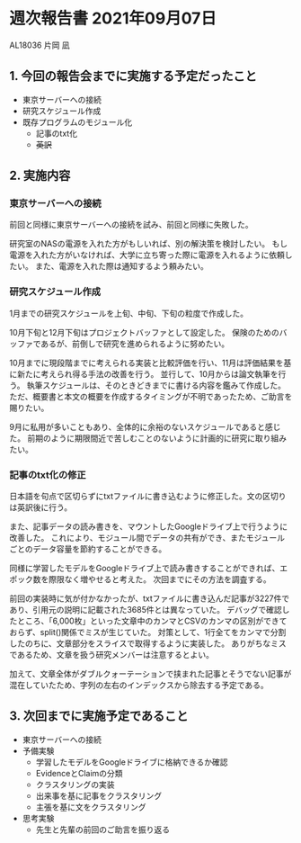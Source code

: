 <!-- tex script for md -->
<script type="text/javascript" async src="https://cdnjs.cloudflare.com/ajax/libs/mathjax/2.7.7/MathJax.js?config=TeX-MML-AM_CHTML">
</script>
<script type="text/x-mathjax-config">
 MathJax.Hub.Config({
 tex2jax: {
 inlineMath: [['$', '$'] ],
 displayMath: [ ['$$','$$'], ["\\[","\\]"] ]
 }
 });
</script>

# 週次報告書 2021年09月07日
AL18036 片岡 凪

## 1. 今回の報告会までに実施する予定だったこと
- 東京サーバーへの接続
- 研究スケジュール作成
- 既存プログラムのモジュール化
    - 記事のtxt化
    - ~~英訳~~

## 2. 実施内容

### 東京サーバーへの接続
前回と同様に東京サーバーへの接続を試み、前回と同様に失敗した。

研究室のNASの電源を入れた方がもしいれば、別の解決策を検討したい。
もし電源を入れた方がいなければ、大学に立ち寄った際に電源を入れるように依頼したい。
また、電源を入れた際は通知するよう頼みたい。

### 研究スケジュール作成
1月までの研究スケジュールを上旬、中旬、下旬の粒度で作成した。
<!-- それぞれのタスクは卒研1で発表したタスクをより細分化したものとした。 -->

10月下旬と12月下旬はプロジェクトバッファとして設定した。
保険のためのバッファであるが、前倒しで研究を進められるように努めたい。

10月までに現段階までに考えられる実装と比較評価を行い、11月は評価結果を基に新たに考えられ得る手法の改善を行う。
並行して、10月からは論文執筆を行う。
執筆スケジュールは、そのときどきまでに書ける内容を鑑みて作成した。
ただ、概要書と本文の概要を作成するタイミングが不明であったため、ご助言を賜りたい。

9月に私用が多いこともあり、全体的に余裕のないスケジュールであると感じた。
前期のように期限間近で苦しむことのないように計画的に研究に取り組みたい。

### 記事のtxt化の修正
日本語を句点で区切らずにtxtファイルに書き込むように修正した。文の区切りは英訳後に行う。

また、記事データの読み書きを、マウントしたGoogleドライブ上で行うように改善した。
これにより、モジュール間でデータの共有ができ、またモジュールごとのデータ容量を節約することができる。

同様に学習したモデルをGoogleドライブ上で読み書きすることができれば、エポック数を際限なく増やせると考えた。
次回までにその方法を調査する。

前回の実装時に気が付かなかったが、txtファイルに書き込んだ記事が3227件であり、引用元の説明に記載された3685件とは異なっていた。
デバッグで確認したところ、「6,000枚」といった文章中のカンマとCSVのカンマの区別ができておらず、split()関係でミスが生じていた。
対策として、1行全てをカンマで分割したのちに、文章部分をスライスで取得するように実装した。
ありがちなミスであるため、文章を扱う研究メンバーは注意するとよい。

加えて、文章全体がダブルクォーテーションで挟まれた記事とそうでない記事が混在していたため、字列の左右のインデックスから除去する予定である。

## 3. 次回までに実施予定であること
- 東京サーバーへの接続
- 予備実験
    - 学習したモデルをGoogleドライブに格納できるか確認
    - EvidenceとClaimの分類
    - クラスタリングの実装
    - 出来事を基に記事をクラスタリング
    - 主張を基に文をクラスタリング
- 思考実験
    - 先生と先輩の前回のご助言を振り返る
